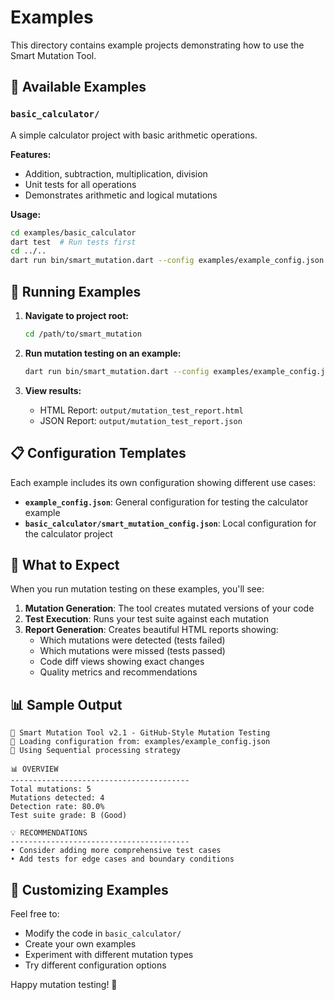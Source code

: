 # Examples

This directory contains example projects demonstrating how to use the Smart Mutation Tool.

## 📁 Available Examples

### `basic_calculator/`
A simple calculator project with basic arithmetic operations.

**Features:**
- Addition, subtraction, multiplication, division
- Unit tests for all operations
- Demonstrates arithmetic and logical mutations

**Usage:**
```bash
cd examples/basic_calculator
dart test  # Run tests first
cd ../..
dart run bin/smart_mutation.dart --config examples/example_config.json
```

## 🚀 Running Examples

1. **Navigate to project root:**
   ```bash
   cd /path/to/smart_mutation
   ```

2. **Run mutation testing on an example:**
   ```bash
   dart run bin/smart_mutation.dart --config examples/example_config.json
   ```

3. **View results:**
   - HTML Report: `output/mutation_test_report.html`
   - JSON Report: `output/mutation_test_report.json`

## 📋 Configuration Templates

Each example includes its own configuration showing different use cases:

- **`example_config.json`**: General configuration for testing the calculator example
- **`basic_calculator/smart_mutation_config.json`**: Local configuration for the calculator project

## 🎯 What to Expect

When you run mutation testing on these examples, you'll see:

1. **Mutation Generation**: The tool creates mutated versions of your code
2. **Test Execution**: Runs your test suite against each mutation
3. **Report Generation**: Creates beautiful HTML reports showing:
   - Which mutations were detected (tests failed)
   - Which mutations were missed (tests passed)
   - Code diff views showing exact changes
   - Quality metrics and recommendations

## 📊 Sample Output

```
🚀 Smart Mutation Tool v2.1 - GitHub-Style Mutation Testing
📂 Loading configuration from: examples/example_config.json
🎯 Using Sequential processing strategy

📊 OVERVIEW
----------------------------------------
Total mutations: 5
Mutations detected: 4
Detection rate: 80.0%
Test suite grade: B (Good)

💡 RECOMMENDATIONS
----------------------------------------
• Consider adding more comprehensive test cases
• Add tests for edge cases and boundary conditions
```

## 🔧 Customizing Examples

Feel free to:
- Modify the code in `basic_calculator/`
- Create your own examples
- Experiment with different mutation types
- Try different configuration options

Happy mutation testing! 🧬
